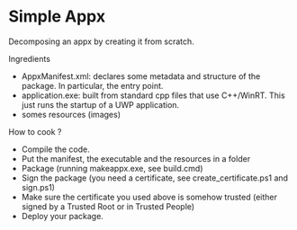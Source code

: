 # Simple Appx

Decomposing an appx by creating it from scratch.

Ingredients
- AppxManifest.xml: declares some metadata and structure of the package. In particular, the entry point.
- application.exe: built from standard cpp files that use C++/WinRT. This just runs the startup of a UWP application.
- somes resources (images)

How to cook ?
- Compile the code.
- Put the manifest, the executable and the resources in a folder
- Package (running makeappx.exe, see build.cmd)
- Sign the package (you need a certificate, see create_certificate.ps1 and sign.ps1)
- Make sure the certificate you used above is somehow trusted (either signed by a Trusted Root or in Trusted People)
- Deploy your package.
